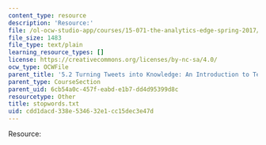 ```yaml
---
content_type: resource
description: 'Resource:'
file: /ol-ocw-studio-app/courses/15-071-the-analytics-edge-spring-2017/cdd1dacd338e534632e1cc15dec3e47d_stopwords.txt
file_size: 1483
file_type: text/plain
learning_resource_types: []
license: https://creativecommons.org/licenses/by-nc-sa/4.0/
ocw_type: OCWFile
parent_title: '5.2 Turning Tweets into Knowledge: An Introduction to Text Analytics'
parent_type: CourseSection
parent_uid: 6cb54a0c-457f-eabd-e1b7-dd4d95399d8c
resourcetype: Other
title: stopwords.txt
uid: cdd1dacd-338e-5346-32e1-cc15dec3e47d
---
```

Resource: